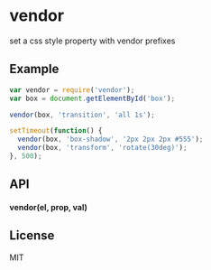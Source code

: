 
# vendor

set a css style property with vendor prefixes

## Example

```js
var vendor = require('vendor');
var box = document.getElementById('box');

vendor(box, 'transition', 'all 1s');

setTimeout(function() {
  vendor(box, 'box-shadow', '2px 2px 2px #555');
  vendor(box, 'transform', 'rotate(30deg)');
}, 500);
```

## API

#### vendor(el, prop, val)

## License

MIT
